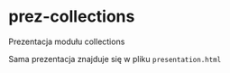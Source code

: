 # prez-collections
Prezentacja modułu collections

Sama prezentacja znajduje się w pliku `presentation.html`
